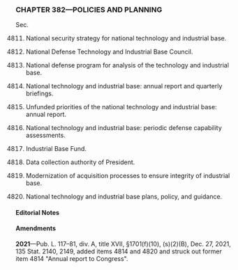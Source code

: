 ### **CHAPTER 382—POLICIES AND PLANNING** ###

Sec.

4811. National security strategy for national technology and industrial base.

4812. National Defense Technology and Industrial Base Council.

4813. National defense program for analysis of the technology and industrial base.

4814. National technology and industrial base: annual report and quarterly briefings.

4815. Unfunded priorities of the national technology and industrial base: annual report.

4816. National technology and industrial base: periodic defense capability assessments.

4817. Industrial Base Fund.

4818. Data collection authority of President.

4819. Modernization of acquisition processes to ensure integrity of industrial base.

4820. National technology and industrial base plans, policy, and guidance.

#### **Editorial Notes** ####

#### Amendments ####

**2021**—Pub. L. 117–81, div. A, title XVII, §1701(f)(10), (s)(2)(B), Dec. 27, 2021, 135 Stat. 2140, 2149, added items 4814 and 4820 and struck out former item 4814 "Annual report to Congress".